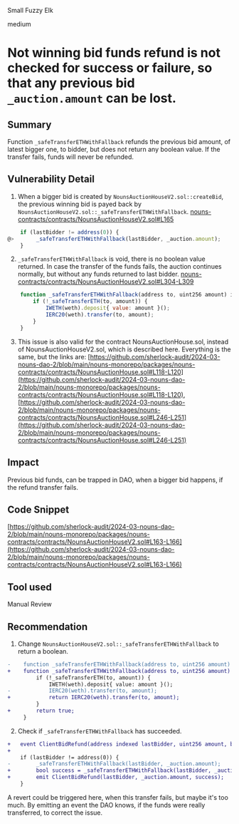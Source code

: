 Small Fuzzy Elk

medium

# Not winning bid funds refund is not checked for success or failure, so that any previous bid `_auction.amount` can be lost.

## Summary

Function `_safeTransferETHWithFallback` refunds the previous bid amount, of latest bigger one, to bidder, but does not return any boolean value. If the transfer fails, funds will never be refunded.

## Vulnerability Detail

1. When a bigger bid is created by `NounsAuctionHouseV2.sol::createBid`, the previous winning bid is payed back by `NounsAuctionHouseV2.sol::_safeTransferETHWithFallback`.
[nouns-contracts/contracts/NounsAuctionHouseV2.sol#L165](https://github.com/sherlock-audit/2024-03-nouns-dao-2/blob/main/nouns-monorepo/packages/nouns-contracts/contracts/NounsAuctionHouseV2.sol#L165)
```javascript
    if (lastBidder != address(0)) {
@>       _safeTransferETHWithFallback(lastBidder, _auction.amount);
    }
```

2. `_safeTransferETHWithFallback` is void, there is no boolean value returned. In case the transfer of the funds fails, the auction continues normally, but without any funds returned to last bidder.
[nouns-contracts/contracts/NounsAuctionHouseV2.sol#L304-L309](https://github.com/sherlock-audit/2024-03-nouns-dao-2/blob/main/nouns-monorepo/packages/nouns-contracts/contracts/NounsAuctionHouseV2.sol#L304-L309)
```javascript
    function _safeTransferETHWithFallback(address to, uint256 amount) internal {
        if (!_safeTransferETH(to, amount)) {
            IWETH(weth).deposit{ value: amount }();
            IERC20(weth).transfer(to, amount);
        }
    }
```

3. This issue is also valid for the contract NounsAuctionHouse.sol, instead of NounsAuctionHouseV2.sol, which is described here.
Everything is the same, but the links are:
[https://github.com/sherlock-audit/2024-03-nouns-dao-2/blob/main/nouns-monorepo/packages/nouns-contracts/contracts/NounsAuctionHouse.sol#L118-L120](https://github.com/sherlock-audit/2024-03-nouns-dao-2/blob/main/nouns-monorepo/packages/nouns-contracts/contracts/NounsAuctionHouse.sol#L118-L120),
[https://github.com/sherlock-audit/2024-03-nouns-dao-2/blob/main/nouns-monorepo/packages/nouns-contracts/contracts/NounsAuctionHouse.sol#L246-L251](https://github.com/sherlock-audit/2024-03-nouns-dao-2/blob/main/nouns-monorepo/packages/nouns-contracts/contracts/NounsAuctionHouse.sol#L246-L251)
## Impact

Previous bid funds, can be trapped in DAO, when a bigger bid happens, if the refund transfer fails.

## Code Snippet

[https://github.com/sherlock-audit/2024-03-nouns-dao-2/blob/main/nouns-monorepo/packages/nouns-contracts/contracts/NounsAuctionHouseV2.sol#L163-L166](https://github.com/sherlock-audit/2024-03-nouns-dao-2/blob/main/nouns-monorepo/packages/nouns-contracts/contracts/NounsAuctionHouseV2.sol#L163-L166)

## Tool used

Manual Review

## Recommendation

1. Change `NounsAuctionHouseV2.sol::_safeTransferETHWithFallback` to return a boolean.
```diff
-    function _safeTransferETHWithFallback(address to, uint256 amount) internal {
+    function _safeTransferETHWithFallback(address to, uint256 amount) internal returns(bool) {
         if (!_safeTransferETH(to, amount)) {
             IWETH(weth).deposit{ value: amount }();
-            IERC20(weth).transfer(to, amount);
+            return IERC20(weth).transfer(to, amount);
         }
+        return true;
     }
```

2. Check if `_safeTransferETHWithFallback` has succeeded.
```diff
+   event ClientBidRefund(address indexed lastBidder, uint256 amount, bool success);
+
    if (lastBidder != address(0)) {
-        _safeTransferETHWithFallback(lastBidder, _auction.amount);
+        bool success = _safeTransferETHWithFallback(lastBidder, _auction.amount);
+        emit ClientBidRefund(lastBidder, _auction.amount, success);
    }
```

A revert could be triggered here, when this transfer fails, but maybe it's too much. By emitting an event the DAO knows, if the funds were really transferred, to correct the issue. 
